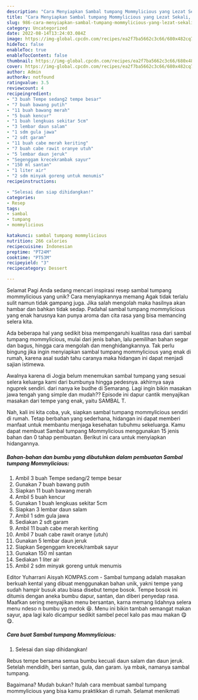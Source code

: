```yaml
---
description: "Cara Menyiapkan Sambal tumpang Mommylicious yang Lezat Sekali, Mantap"
title: "Cara Menyiapkan Sambal tumpang Mommylicious yang Lezat Sekali, Mantap"
slug: 986-cara-menyiapkan-sambal-tumpang-mommylicious-yang-lezat-sekali-mantap
category: Uncategorized
date: 2022-08-14T13:24:03.084Z
image: https://img-global.cpcdn.com/recipes/ea2f7ba5662c3c66/680x482cq70/sambal-tumpang-mommylicious-foto-resep-utama.jpg
hideToc: false
enableToc: true
enableTocContent: false
thumbnail: https://img-global.cpcdn.com/recipes/ea2f7ba5662c3c66/680x482cq70/sambal-tumpang-mommylicious-foto-resep-utama.jpg
cover: https://img-global.cpcdn.com/recipes/ea2f7ba5662c3c66/680x482cq70/sambal-tumpang-mommylicious-foto-resep-utama.jpg
author: Admin
authorAv: notfound
ratingvalue: 3.5
reviewcount: 4
recipeingredient:
- "3 buah Tempe sedang2 tempe besar"
- "7 buah bawang putih"
- "11 buah bawang merah"
- "5 buah kencur"
- "1 buah lengkuas sekitar 5cm"
- "3 lembar daun salam"
- "1 sdm gula jawa"
- "2 sdt garam"
- "11 buah cabe merah keriting"
- "7 buah cabe rawit oranye utuh"
- "5 lembar daun jeruk"
- "Segenggam krecekrambak sayur"
- "150 ml santan"
- "1 liter air"
- "2 sdm minyak goreng untuk menumis"
recipeinstructions:

- "Selesai dan siap dihidangkan!"
categories:
- Resep
tags:
- sambal
- tumpang
- mommylicious

katakunci: sambal tumpang mommylicious 
nutrition: 266 calories
recipecuisine: Indonesian
preptime: "PT24M"
cooktime: "PT53M"
recipeyield: "3"
recipecategory: Dessert

---
```



Selamat Pagi Anda sedang mencari inspirasi resep sambal tumpang mommylicious yang unik? Cara menyiapkannya memang Agak tidak terlalu sulit namun tidak gampang juga. Jika salah mengolah maka hasilnya akan hambar dan bahkan tidak sedap. Padahal sambal tumpang mommylicious yang enak harusnya kan punya aroma dan cita rasa yang bisa memancing selera kita.


Ada beberapa hal yang sedikit bisa mempengaruhi kualitas rasa dari sambal tumpang mommylicious, mulai dari jenis bahan, lalu pemilihan bahan segar dan bagus, hingga cara mengolah dan menghidangkannya. Tak perlu bingung jika ingin menyiapkan sambal tumpang mommylicious yang enak di rumah, karena asal sudah tahu caranya maka hidangan ini dapat menjadi sajian istimewa.

Awalnya karena di Jogja belum menemukan sambal tumpang yang sesuai selera keluarga kami dari bumbunya hingga pedesnya. akhirnya saya nguprek sendiri. dari nanya ke budhe di Semarang. Lagi ingin bikin masakan jawa tengah yang simple dan mudah?? Episode ini dapur cantik menyajikan masakan dari tempe yang enak, yaitu SAMBAL T.


Nah, kali ini kita coba, yuk, siapkan sambal tumpang mommylicious sendiri di rumah. Tetap berbahan yang sederhana, hidangan ini dapat memberi manfaat untuk membantu menjaga kesehatan tubuhmu sekeluarga. Kamu dapat membuat Sambal tumpang Mommylicious menggunakan 15 jenis bahan dan 0 tahap pembuatan. Berikut ini cara untuk menyiapkan hidangannya.

<!--inarticleads1-->

##### Bahan-bahan dan bumbu yang dibutuhkan dalam pembuatan Sambal tumpang Mommylicious:

1. Ambil 3 buah Tempe sedang/2 tempe besar
1. Gunakan 7 buah bawang putih
1. Siapkan 11 buah bawang merah
1. Ambil 5 buah kencur
1. Gunakan 1 buah lengkuas sekitar 5cm
1. Siapkan 3 lembar daun salam
1. Ambil 1 sdm gula jawa
1. Sediakan 2 sdt garam
1. Ambil 11 buah cabe merah keriting
1. Ambil 7 buah cabe rawit oranye (utuh)
1. Gunakan 5 lembar daun jeruk
1. Siapkan Segenggam krecek/rambak sayur
1. Gunakan 150 ml santan
1. Sediakan 1 liter air
1. Ambil 2 sdm minyak goreng untuk menumis


Editor Yuharrani Aisyah KOMPAS.com - Sambal tumpang adalah masakan berkuah kental yang dibuat menggunakan bahan unik, yakni tempe yang sudah hampir busuk atau biasa disebut tempe bosok. Tempe bosok ini ditumis dengan aneka bumbu dapur, santan, dan diberi penyedap rasa. Maafkan sering menyajikan menu bersantan, karna memang lidahnya selera menu ndeso n bumbu yg medok 😆. Menu ini bikin tambah semangat makan sayur, apa lagi kalo dicampur sedikit sambel pecel kalo pas mau makan 😋😋. 

<!--inarticleads2-->

##### Cara buat Sambal tumpang Mommylicious:


1. Selesai dan siap dihidangkan!

Rebus tempe bersama semua bumbu kecuali daun salam dan daun jeruk. Setelah mendidih, beri santan, gula, dan garam. iya mbak, namanya sambal tumpang. 

Bagaimana? Mudah bukan? Itulah cara membuat sambal tumpang mommylicious yang bisa kamu praktikkan di rumah. Selamat menikmati
